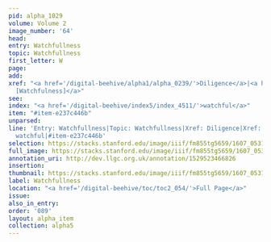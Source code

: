 ```yaml
---
pid: alpha_1029
volume: Volume 2
image_number: '64'
head:
entry: Watchfullness
topic: Watchfullness
first_letter: W
page:
add:
xref: "<a href='/digital-beehive/alpha1/alpha_0239/'>Diligence</a>|<a href='/digital-beehive/num6/num_1936/'>1363
  [Watchfulness]</a>"
see:
index: "<a href='/digital-beehive/index5/index_4511/'>watchful</a>"
item: "#item-e237c446b"
unparsed:
line: 'Entry: Watchfullness|Topic: Watchfullness|Xref: Diligence|Xref: 1363 [Watchfulness]|Index:
  watchful|#item-e237c446b'
selection: https://stacks.stanford.edu/image/iiif/fm855tg5659/1607_0531/814,231,2979,574/full/0/default.jpg
full_image: https://stacks.stanford.edu/image/iiif/fm855tg5659/1607_0531/full/full/0/default.jpg
annotation_uri: http://dev.llgc.org.uk/annotation/1529523466826
insertion:
thumbnail: https://stacks.stanford.edu/image/iiif/fm855tg5659/1607_0531/814,231,600,180/250,/0/default.jpg
label: Watchfullness
location: "<a href='/digital-beehive/toc/toc2_054/'>Full Page</a>"
issue:
also_in_entry:
order: '089'
layout: alpha_item
collection: alpha5
---
```

